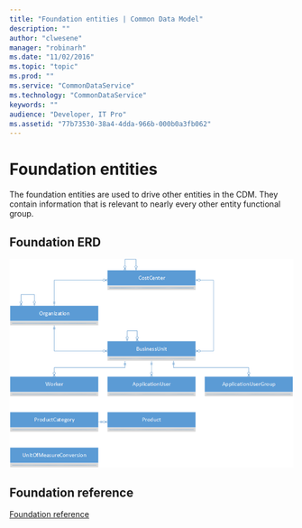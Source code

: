 ```yaml
---
title: "Foundation entities | Common Data Model"
description: ""
author: "clwesene"
manager: "robinarh"
ms.date: "11/02/2016"
ms.topic: "topic"
ms.prod: ""
ms.service: "CommonDataService"
ms.technology: "CommonDataService"
keywords: ""
audience: "Developer, IT Pro"
ms.assetid: "77b73530-38a4-4dda-966b-000b0a3fb062"
---
```


# Foundation entities

The foundation entities are used to drive other entities in the CDM. They contain information that is relevant to nearly every other entity functional group.

## Foundation ERD

![Foundation ERD](/entity-reference/media/Foundation.png "Foundation ERD")

## Foundation reference

[Foundation reference](/entity-reference/entity-tables/foundation.md "Foundation reference")
